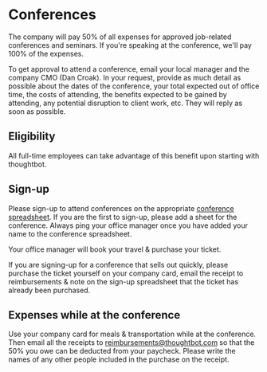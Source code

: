 # Conferences

The company will pay 50% of all expenses for approved job-related conferences and seminars.  If you're speaking at the conference, we'll pay 100% of the expenses.

To get approval to attend a conference, email your local manager and the company CMO (Dan Croak).  In your request, provide as much detail as possible about the dates of the conference, your total expected out of office time, the costs of attending, the benefits expected to be gained by attending, any potential disruption to client work, etc.  They will reply as soon as possible.

## Eligibility

All full-time employees can take advantage of this benefit upon starting with thoughtbot.

## Sign-up

Please sign-up to attend conferences on the appropriate [conference spreadsheet][conference-spreadsheet]. If you are the first to sign-up, please add a sheet for the conference. Always ping your office manager once you have added your name to the conference spreadsheet. 

Your office manager will book your travel & purchase your ticket.

If you are signing-up for a conference that sells out quickly, please purchase the ticket yourself on your company card, email the receipt to reimbursements & note on the sign-up spreadsheet that the ticket has already been purchased.

## Expenses while at the conference

Use your company card for meals & transportation while at the conference. Then email all the receipts to reimbursements@thoughtbot.com so that the 50% you owe can be deducted from your paycheck. Please write the names of any other people included in the purchase on the receipt.

[conference-spreadsheet]: https://docs.google.com/a/thoughtbot.com/spreadsheet/ccc?key=0AlXUkQCMCa_wdEhfMG5HbWNMLVl6YTNHYk1ZQng5QWc&usp=drive_web#gid=17
